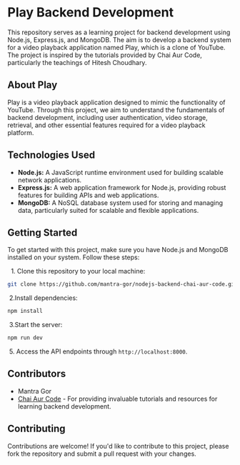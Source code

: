 
# Play Backend Development

This repository serves as a learning project for backend development using Node.js, Express.js, and MongoDB. The aim is to develop a backend system for a video playback application named Play, which is a clone of YouTube. The project is inspired by the tutorials provided by Chai Aur Code, particularly the teachings of Hitesh Choudhary.

## About Play

Play is a video playback application designed to mimic the functionality of YouTube. Through this project, we aim to understand the fundamentals of backend development, including user authentication, video storage, retrieval, and other essential features required for a video playback platform.

## Technologies Used

- **Node.js:** A JavaScript runtime environment used for building scalable network applications.
- **Express.js:** A web application framework for Node.js, providing robust features for building APIs and web applications.
- **MongoDB:** A NoSQL database system used for storing and managing data, particularly suited for scalable and flexible applications.
<!-- - **Chai Aur Code:** A learning resource providing tutorials and guides for various programming concepts, including backend development. -->
## Getting Started

To get started with this project, make sure you have Node.js and MongoDB installed on your system. Follow these steps:

&nbsp; 1. Clone this repository to your local machine:
```bash
git clone https://github.com/mantra-gor/nodejs-backend-chai-aur-code.git
```
&nbsp;2.Install dependencies:
```bash
npm install
```

&nbsp;3.Start the server:
```bash
npm run dev
```

&nbsp;5. Access the API endpoints through `http://localhost:8000`.

## Contributors

- Mantra Gor
- [Chai Aur Code](https://www.youtube.com/@chaiaurcode) - For providing invaluable tutorials and resources for learning backend development.

## Contributing

Contributions are welcome! If you'd like to contribute to this project, please fork the repository and submit a pull request with your changes.
